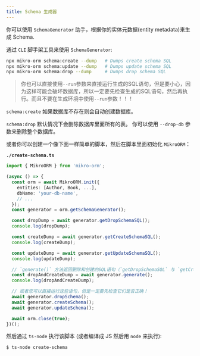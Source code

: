 ```yaml
---
title: Schema 生成器
---
```


你可以使用 `SchemaGenerator` 助手，根据你的实体元数据(entity metadata)来生成 Schema. 

通过 `CLI` 脚手架工具来使用 `SchemaGenerator`: 

```sh
npx mikro-orm schema:create --dump   # Dumps create schema SQL
npx mikro-orm schema:update --dump   # Dumps update schema SQL
npx mikro-orm schema:drop --dump     # Dumps drop schema SQL
```

> 你也可以直接使用`--run`参数来直接运行生成的SQL语句，但是要小心，因为这样可能会破坏数据库，所以一定要先检查生成的SQL语句，然后再执行。而且不要在生成环境中使用`--run`参数！！！

`schema:create` 如果数据库不存在则会自动创建数据库。

`schema:drop` 默认情况下会删除数据库里面所有的表。 你可以使用 `--drop-db` 参数来删除整个数据库。

或者你可以创建一个像下面一样简单的脚本，然后在脚本里面初始化 `MikroORM`：

**`./create-schema.ts`**

```typescript
import { MikroORM } from 'mikro-orm';

(async () => {
  const orm = await MikroORM.init({
    entities: [Author, Book, ...],
    dbName: 'your-db-name',
    // ...
  });
  const generator = orm.getSchemaGenerator();

  const dropDump = await generator.getDropSchemaSQL();
  console.log(dropDump);

  const createDump = await generator.getCreateSchemaSQL();
  console.log(createDump);

  const updateDump = await generator.getUpdateSchemaSQL();
  console.log(updateDump);

  // `generate()` 方法返回删除和创建的SQL语句（`getDropSchemaSQL` 与 `getCreateSchemaSQL`组合）。
  const dropAndCreateDump = await generator.generate();
  console.log(dropAndCreateDump);

  // 或者您可以直接运行这些语句，但是一定要先检查它们是否正确！
  await generator.dropSchema();
  await generator.createSchema();
  await generator.updateSchema();

  await orm.close(true);
})();
```

然后通过 `ts-node` 执行该脚本 (或者编译成 JS 然后用 `node` 来执行):

```sh
$ ts-node create-schema
```
